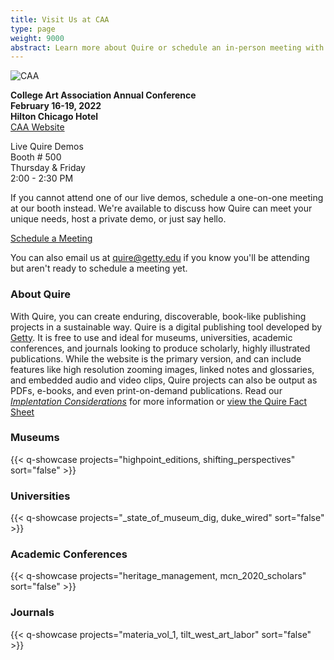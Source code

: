```yaml
---
title: Visit Us at CAA
type: page
weight: 9000
abstract: Learn more about Quire or schedule an in-person meeting with the team
---
```

![CAA](/img/illustrations/caa-banner.jpg)

**College Art Association Annual Conference** <br/>
**February 16-19, 2022** <br/>
**Hilton Chicago Hotel** <br/>
[CAA Website](https://www.collegeart.org/programs/conference/conference2022)

Live Quire Demos <br/>
Booth # 500 <br/>
Thursday & Friday <br/>
2:00 - 2:30 PM

If you cannot attend one of our live demos, schedule a one-on-one meeting at our booth instead. We're available to discuss how Quire can meet your unique needs, host a private demo, or just say hello.

<div class="action-button">

[Schedule a Meeting](https://calendly.com/quire-caa/quire-at-caa)

</div>

You can also email us at [quire@getty.edu](quire@getty.edu) if you know you'll be attending but aren't ready to schedule a meeting yet.

### About Quire

With Quire, you can create enduring, discoverable, book-like publishing projects in a sustainable way. Quire is a digital publishing tool developed by [Getty](https://getty.edu). It is free to use and ideal for museums, universities, academic conferences, and journals looking to produce scholarly, highly illustrated publications.  While the website is the primary version, and can include features like high resolution zooming images, linked notes and glossaries, and embedded audio and video clips, Quire projects can also be output as PDFs, e-books, and even print-on-demand publications. Read our [*Implentation Considerations*](https://quire.getty.edu/documentation/implementation/) for more information or [view the Quire Fact Sheet](/downloads/quire-fact-sheet.pdf)

### Museums

{{< q-showcase projects="highpoint_editions, shifting_perspectives" sort="false" >}}

### Universities

{{< q-showcase projects="_state_of_museum_dig, duke_wired" sort="false" >}}

### Academic Conferences

{{< q-showcase projects="heritage_management, mcn_2020_scholars" sort="false" >}}

### Journals

{{< q-showcase projects="materia_vol_1, tilt_west_art_labor" sort="false" >}}

